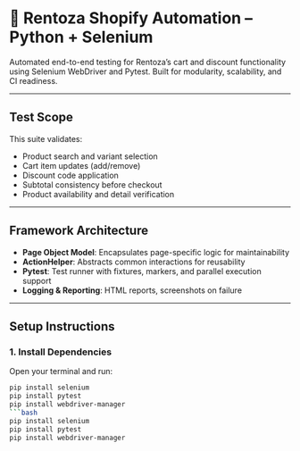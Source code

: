 # 🛒 Rentoza Shopify Automation – Python + Selenium

Automated end-to-end testing for Rentoza’s cart and discount functionality using Selenium WebDriver and Pytest. Built for modularity, scalability, and CI readiness.

---

## Test Scope

This suite validates:

- Product search and variant selection  
- Cart item updates (add/remove)  
- Discount code application  
- Subtotal consistency before checkout  
- Product availability and detail verification  

---

## Framework Architecture

- **Page Object Model**: Encapsulates page-specific logic for maintainability  
- **ActionHelper**: Abstracts common interactions for reusability  
- **Pytest**: Test runner with fixtures, markers, and parallel execution support  
- **Logging & Reporting**: HTML reports, screenshots on failure  

---

## Setup Instructions

### 1. Install Dependencies

Open your terminal and run:

```bash
pip install selenium
pip install pytest
pip install webdriver-manager
```bash
pip install selenium
pip install pytest
pip install webdriver-manager
